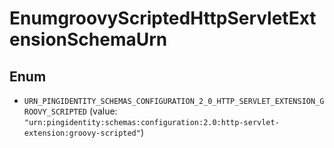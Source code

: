 

# EnumgroovyScriptedHttpServletExtensionSchemaUrn

## Enum


* `URN_PINGIDENTITY_SCHEMAS_CONFIGURATION_2_0_HTTP_SERVLET_EXTENSION_GROOVY_SCRIPTED` (value: `"urn:pingidentity:schemas:configuration:2.0:http-servlet-extension:groovy-scripted"`)



